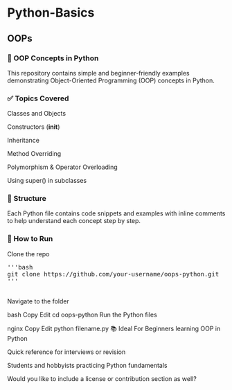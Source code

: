 # Python-Basics

## OOPs

### 🐍 OOP Concepts in Python
This repository contains simple and beginner-friendly examples demonstrating Object-Oriented Programming (OOP) concepts in Python.

### ✅ Topics Covered
Classes and Objects

Constructors (__init__)

Inheritance

Method Overriding

Polymorphism & Operator Overloading

Using super() in subclasses

### 📁 Structure
Each Python file contains code snippets and examples with inline comments to help understand each concept step by step.

### 🔧 How to Run
Clone the repo

<pre>
'''bash
git clone https://github.com/your-username/oops-python.git
'''
  </pre>
Navigate to the folder

bash
Copy
Edit
cd oops-python
Run the Python files

nginx
Copy
Edit
python filename.py
📚 Ideal For
Beginners learning OOP in Python

Quick reference for interviews or revision

Students and hobbyists practicing Python fundamentals

Would you like to include a license or contribution section as well?

